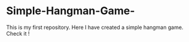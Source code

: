 # Simple-Hangman-Game-
This is my first repository. Here I have created a simple hangman game. Check it !
